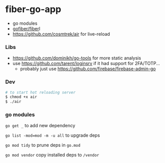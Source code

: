 # fiber-go-app

- go modules
- [gofiber/fiber](https://github.com/gofiber/fiber)l
- https://github.com/cosmtrek/air for live-reload

### Libs

- https://github.com/dominikh/go-tools for more static analysis
- use https://github.com/tarent/loginsrv if it had support for 2FA/TOTP...
  - probably just use https://github.com/firebase/firebase-admin-go

### Dev

```bash
# to start hot reloading server
$ chmod +x air
$ ./air
```

### go modules

`go get _` to add new dependency

`go list -mod=mod -m -u all` to upgrade deps

`go mod tidy` to prune deps in `go.mod`

`go mod vendor` copy installed deps to `/vendor`
